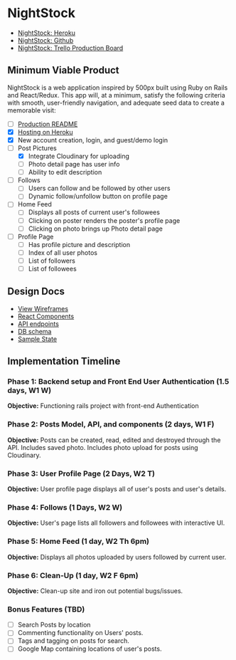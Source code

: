 # NightStock

- [NightStock: Heroku][heroku]
- [NightStock: Github][github]
- [NightStock: Trello Production Board][trello]

[heroku]: http://nightstock.herokuapp.com/#/
[github]: https://github.com/AkashSkySingh/NightStock
[trello]: https://trello.com/b/3U9nmBBR/full-stack-project-nightstock

## Minimum Viable Product
NightStock is a web application inspired by 500px built using Ruby on Rails and React/Redux. This app will, at a minimum, satisfy the following criteria with smooth, user-friendly navigation, and adequate seed data to create a memorable visit:

- [ ] [Production README](docs/production_readme.md)
- [x] [Hosting on Heroku][heroku]
- [x] New account creation, login, and guest/demo login
- [ ] Post Pictures
  - [x] Integrate Cloudinary for uploading
  - [ ] Photo detail page has user info 
  - [ ] Ability to edit description
- [ ] Follows
  - [ ] Users can follow and be followed by other users
  - [ ] Dynamic follow/unfollow button on profile page
- [ ] Home Feed
  - [ ] Displays all posts of current user's followees
  - [ ] Clicking on poster renders the poster's profile page
  - [ ] Clicking on photo brings up Photo detail page
- [ ] Profile Page
  - [ ] Has profile picture and description
  - [ ] Index of all user photos
  - [ ] List of followers
  - [ ] List of followees

## Design Docs
* [View Wireframes][wireframes]
* [React Components][components]
* [API endpoints][api-endpoints]
* [DB schema][schema]
* [Sample State][sample-state]

[wireframes]: docs/wireframes
[components]: docs/component-hierarchy.md
[sample-state]: docs/sample-state.md
[api-endpoints]: docs/api-endpoints.md
[schema]: docs/schema.md

## Implementation Timeline

### Phase 1: Backend setup and Front End User Authentication (1.5 days, W1 W)

**Objective:** Functioning rails project with front-end Authentication

### Phase 2: Posts Model, API, and components (2 days, W1 F)

**Objective:** Posts can be created, read, edited and destroyed through the API. Includes saved photo. Includes photo upload for posts using Cloudinary.

### Phase 3: User Profile Page (2 Days, W2 T)

**Objective:** User profile page displays all of user's posts and user's details.

### Phase 4: Follows (1 Days, W2 W)

**Objective:** User's page lists all followers and followees with interactive UI.

### Phase 5: Home Feed (1 day, W2 Th 6pm)

**Objective:** Displays all photos uploaded by users followed by current user.

### Phase 6: Clean-Up (1 day, W2 F 6pm)

**Objective:** Clean-up site and iron out potential bugs/issues.


### Bonus Features (TBD)
- [ ] Search Posts by location
- [ ] Commenting functionality on Users' posts.
- [ ] Tags and tagging on posts for search.
- [ ] Google Map containing locations of user's posts.
